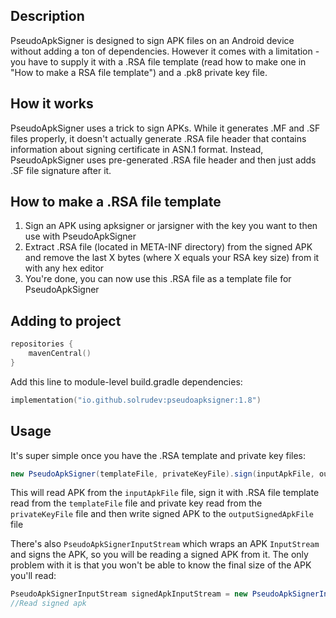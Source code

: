 ## Description
PseudoApkSigner is designed to sign APK files on an Android device without adding a ton of dependencies. However it comes with a limitation - you have to supply it with a .RSA file template (read how to make one in "How to make a RSA file template") and a .pk8 private key file.

## How it works
PseudoApkSigner uses a trick to sign APKs. While it generates .MF and .SF files properly, it doesn't actually generate .RSA file header that contains information about signing certificate in ASN.1 format. Instead, PseudoApkSigner uses pre-generated .RSA file header and then just adds .SF file signature after it.

## How to make a .RSA file template
1. Sign an APK using apksigner or jarsigner with the key you want to then use with PseudoApkSigner
2. Extract .RSA file (located in META-INF directory) from the signed APK and remove the last X bytes (where X equals your RSA key size) from it with any hex editor
3. You're done, you can now use this .RSA file as a template file for PseudoApkSigner

## Adding to project
```kotlin
repositories {
    mavenCentral()
}
```
Add this line to module-level build.gradle dependencies:
```kotlin
implementation("io.github.solrudev:pseudoapksigner:1.8")
```

## Usage
It's super simple once you have the .RSA template and private key files:

```java
new PseudoApkSigner(templateFile, privateKeyFile).sign(inputApkFile, outputSignedApkFile);
```

This will read APK from the `inputApkFile` file, sign it with .RSA file template read from the `templateFile` file and private key read from the `privateKeyFile` file and then write signed APK to the `outputSignedApkFile` file

There's also `PseudoApkSignerInputStream` which wraps an APK `InputStream` and signs the APK, so you will be reading a signed APK from it. The only problem with it is that you won't be able to know the final size of the APK you'll read:
```java
PseudoApkSignerInputStream signedApkInputStream = new PseudoApkSignerInputStream(templateFile, privateKeyFile, unsignedApkInputStream);
//Read signed apk
```
